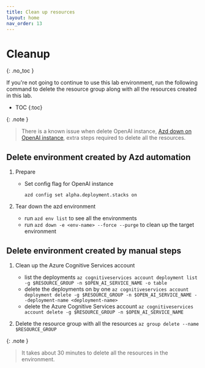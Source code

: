 ```yaml
---
title: Clean up resources
layout: home
nav_order: 13
---
```


# Cleanup
{: .no_toc }

If you're not going to continue to use this lab environment, run the following command to delete the resource group along with all the resources created in this lab.

- TOC
{:toc}

{: .note }
> There is a known issue when delete OpenAI instance, [Azd down on OpenAI instance](https://github.com/Azure/azure-dev/issues/4210), extra steps required to delete all the resources.

## Delete environment created by Azd automation

1. Prepare

   - Set config flag for OpenAI instance
  
     `azd config set alpha.deployment.stacks on`

1. Tear down the azd environment

   - run `azd env list` to see all the environments
   - run `azd down -e <env-name> --force --purge` to clean up the target environment

## Delete environment created by manual steps

1. Clean up the Azure Cognitive Services account

   - list the deployments
   `az cognitiveservices account deployment list -g $RESOURCE_GROUP -n $OPEN_AI_SERVICE_NAME -o table`
   - delete the deployments on by one
   `az cognitiveservices account deployment delete -g $RESOURCE_GROUP -n $OPEN_AI_SERVICE_NAME --deployment-name <deployment-name>`
   - delete the Azure Cognitive Services account
   `az cognitiveservices account delete -g $RESOURCE_GROUP -n $OPEN_AI_SERVICE_NAME`

1. Delete the resource group with all the resources
   `az group delete --name $RESOURCE_GROUP`

{: .note }

> It takes about 30 minutes to delete all the resources in the environment.

